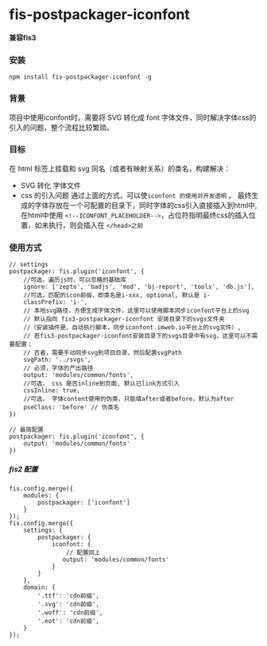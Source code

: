 # fis-postpackager-iconfont
**兼容fis3**



### 安装
```
npm install fis-postpackager-iconfont -g

```


### 背景

项目中使用iconfont时，需要将 SVG 转化成 font 字体文件，同时解决字体css的引入的问题，整个流程比较繁琐。


### 目标
在 html 标签上挂载和 svg 同名（或者有映射关系）的类名，构建解决：
+ SVG 转化 字体文件
+ css 的引入问题
通过上面的方式，可以使`iconfont 的使用对开发透明` 。
最终生成的字体存放在一个可配置的目录下，同时字体的css引入直接插入到html中, 在html中使用 `<!--ICONFONT_PLACEHOLDER-->`，占位符指明最终css的插入位置，如未执行，则会插入在  `</head>之前`

### 使用方式

```
// settings
postpackager: fis.plugin('iconfont', {
    //可选，遍历js时，可以忽略的基础库
    ignore: ['zepto', 'badjs', 'mod', 'bj-report', 'tools', 'db.js'],
    //可选，匹配的icon前缀，即类名是i-xxx, optional, 默认是 i-
    classPrefix: 'i-',
    // 本地svg路径，方便生成字体文件，这里可以使用脚本同步iconfont平台上的svg
    // 默认指向 fis3-postpackager-iconfont 安装目录下的svgs文件夹
    //（安装插件是，自动执行脚本，同步iconfont.imweb.io平台上的svg文件）,
    // 若fis3-postpackager-iconfont安装目录下的svgs目录中有svg，这里可以不需要配置；
    // 否者，需要手动同步svg到项目目录，然后配置svgPath
    svgPath: '../svgs',
    // 必须，字体的产出路径
    output: 'modules/common/fonts',
    //可选， css 是否inline到页面, 默认已link方式引入
    cssInline: true,
    //可选， 字体content使用的伪类，只能填after或者before，默认为after
    pseClass: 'before' // 伪类名
})

// 最简配置
postpackager: fis.plugin('iconfont', {
    output: 'modules/common/fonts'
})

```

##### fis2 配置
```
fis.config.merge({
    modules: {
        postpackager: ['iconfont']
    }
});
fis.config.merge({
    settings: {
        postpackager: {
            iconfont: {
                // 配置同上
               output: 'modules/common/fonts' 
            }
        }
    },
    domain: {
        '.ttf': 'cdn前缀',
        '.svg': 'cdn前缀',
        '.woff': 'cdn前缀',
        '.eot': 'cdn前缀',
    }
});
```



